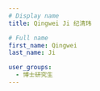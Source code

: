 ```yaml
---
# Display name
title: Qingwei Ji 纪清玮

# Full name
first_name: Qingwei
last_name: Ji

user_groups:
  - 博士研究生
---
```

